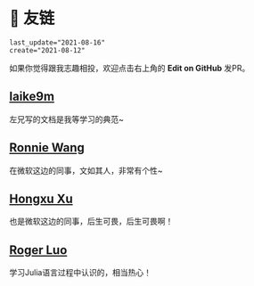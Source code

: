 # 🔗 友链

```@blog_meta
last_update="2021-08-16"
create="2021-08-12"
```

如果你觉得跟我志趣相投，欢迎点击右上角的 **Edit on GitHub** 发PR。

## [laike9m](https://laike9m.com/)

左兄写的文档是我等学习的典范~

## [Ronnie Wang](http://wattlebird.github.io/)

在微软这边的同事，文如其人，非常有个性~

## [Hongxu Xu](https://xuhongxu.com)

也是微软这边的同事，后生可畏，后生可畏啊！

## [Roger Luo](https://rogerluo.dev/)

学习Julia语言过程中认识的，相当热心！
